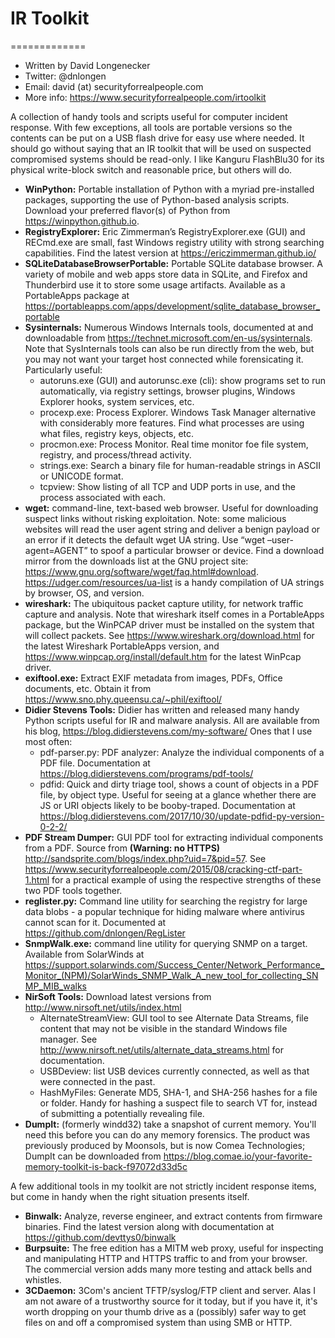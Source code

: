 # IR Toolkit
=============

* Written by David Longenecker
* Twitter: @dnlongen
* Email: david (at) securityforrealpeople.com
* More info: https://www.securityforrealpeople.com/irtoolkit

A collection of handy tools and scripts useful for computer incident response. With few exceptions, all tools are portable versions so the contents can be put on a USB flash drive for easy use where needed. It should go without saying that an IR toolkit that will be used on suspected compromised systems should be read-only. I like Kanguru FlashBlu30 for its physical write-block switch and reasonable price, but others will do.

* **WinPython:** Portable installation of Python with a myriad pre-installed packages, supporting the use of Python-based analysis scripts. Download your preferred flavor(s) of Python from https://winpython.github.io.
* **RegistryExplorer:** Eric Zimmerman’s RegistryExplorer.exe (GUI) and RECmd.exe are small, fast Windows registry utility with strong searching capabilities. Find the latest version at https://ericzimmerman.github.io/
* **SQLiteDatabaseBrowserPortable:** Portable SQLite database browser. A variety of mobile and web apps store data in SQLite, and Firefox and Thunderbird use it to store some usage artifacts. Available as a PortableApps package at https://portableapps.com/apps/development/sqlite_database_browser_portable
* **Sysinternals:** Numerous Windows Internals tools, documented at and downloadable from https://technet.microsoft.com/en-us/sysinternals. Note that SysInternals tools can also be run directly from the web, but you may not want your target host connected while forensicating it. Particularly useful:
  * autoruns.exe (GUI) and autorunsc.exe (cli): show programs set to run automatically, via registry settings, browser plugins, Windows Explorer hooks, system services, etc.
  * procexp.exe: Process Explorer. Windows Task Manager alternative with considerably more features. Find what processes are using what files, registry keys, objects, etc.
  * procmon.exe: Process Monitor. Real time monitor foe file system, registry, and process/thread activity.
  * strings.exe: Search a binary file for human-readable strings in ASCII or UNICODE format.
  * tcpview: Show listing of all TCP and UDP ports in use, and the process associated with each.
* **wget:** command-line, text-based web browser. Useful for downloading suspect links without risking exploitation. Note: some malicious websites will read the user agent string and deliver a benign payload or an error if it detects the default wget UA string. Use “wget –user-agent=AGENT” to spoof a particular browser or device.  Find a download mirror from the downloads list at the GNU project site: https://www.gnu.org/software/wget/faq.html#download. https://udger.com/resources/ua-list is a handy compilation of UA strings by browser, OS, and version.
* **wireshark:** The ubiquitous packet capture utility, for network traffic capture and analysis. Note that wireshark itself comes in a PortableApps package, but the WinPCAP driver must be installed on the system that will collect packets. See https://www.wireshark.org/download.html for the latest Wireshark PortableApps version, and https://www.winpcap.org/install/default.htm for the latest WinPcap driver.
* **exiftool.exe:** Extract EXIF metadata from images, PDFs, Office documents, etc. Obtain it from https://www.sno.phy.queensu.ca/~phil/exiftool/
* **Didier Stevens Tools:** Didier has written and released many handy Python scripts useful for IR and malware analysis. All are available from his blog, https://blog.didierstevens.com/my-software/ Ones that I use most often:
  * pdf-parser.py: PDF analyzer: Analyze the individual components of a PDF file. Documentation at https://blog.didierstevens.com/programs/pdf-tools/
  * pdfid: Quick and dirty triage tool, shows a count of objects in a PDF file, by object type. Useful for seeing at a glance whether there are JS or URI objects likely to be booby-traped. Documentation at https://blog.didierstevens.com/2017/10/30/update-pdfid-py-version-0-2-2/
* **PDF Stream Dumper:** GUI PDF tool for extracting individual components from a PDF. Source from **(Warning: no HTTPS)** http://sandsprite.com/blogs/index.php?uid=7&pid=57. See https://www.securityforrealpeople.com/2015/08/cracking-ctf-part-1.html for a practical example of using the respective strengths of these two PDF tools together.
* **reglister.py:** Command line utility for searching the registry for large data blobs - a popular technique for hiding malware where antivirus cannot scan for it. Documented at https://github.com/dnlongen/RegLister
* **SnmpWalk.exe:** command line utility for querying SNMP on a target. Available from SolarWinds at https://support.solarwinds.com/Success_Center/Network_Performance_Monitor_(NPM)/SolarWinds_SNMP_Walk_A_new_tool_for_collecting_SNMP_MIB_walks
* **NirSoft Tools:** Download latest versions from http://www.nirsoft.net/utils/index.html
  * AlternateStreamView: GUI tool to see Alternate Data Streams, file content that may not be visible in the standard Windows file manager. See http://www.nirsoft.net/utils/alternate_data_streams.html for documentation.
  * USBDeview: list USB devices currently connected, as well as that were connected in the past.
  * HashMyFiles: Generate MD5, SHA-1, and SHA-256 hashes for a file or folder. Handy for hashing a suspect file to search VT for, instead of submitting a potentially revealing file.
* **DumpIt:** (formerly windd32) take a snapshot of current memory. You'll need this before you can do any memory forensics. The product was previously produced by Moonsols, but is now Comea Technologies; DumpIt can be downloaded from https://blog.comae.io/your-favorite-memory-toolkit-is-back-f97072d33d5c

A few additional tools in my toolkit are not strictly incident response items, but come in handy when the right situation presents itself.

* **Binwalk:** Analyze, reverse engineer, and extract contents from firmware binaries. Find the latest version along with documentation at https://github.com/devttys0/binwalk
* **Burpsuite:** The free edition has a MITM web proxy, useful for inspecting and manipulating HTTP and HTTPS traffic to and from your browser. The commercial version adds many more testing and attack bells and whistles. 
* **3CDaemon:** 3Com's ancient TFTP/syslog/FTP client and server. Alas I am not aware of a trustworthy source for it today, but if you have it, it's worth dropping on your thumb drive as a (possibly) safer way to get files on and off a compromised system than using SMB or HTTP.
